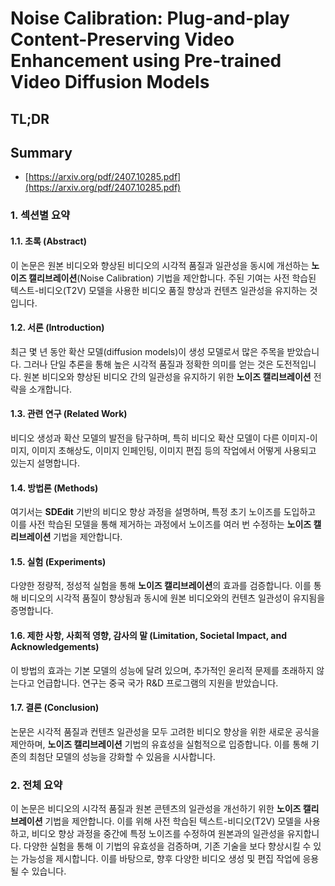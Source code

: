 # Noise Calibration: Plug-and-play Content-Preserving Video Enhancement using Pre-trained Video Diffusion Models
## TL;DR
## Summary
- [https://arxiv.org/pdf/2407.10285.pdf](https://arxiv.org/pdf/2407.10285.pdf)

### 1. 섹션별 요약

#### 1.1. 초록 (Abstract)
이 논문은 원본 비디오와 향상된 비디오의 시각적 품질과 일관성을 동시에 개선하는 **노이즈 캘리브레이션**(Noise Calibration) 기법을 제안합니다. 주된 기여는 사전 학습된 텍스트-비디오(T2V) 모델을 사용한 비디오 품질 향상과 컨텐츠 일관성을 유지하는 것입니다.

#### 1.2. 서론 (Introduction)
최근 몇 년 동안 확산 모델(diffusion models)이 생성 모델로서 많은 주목을 받았습니다. 그러나 단일 추론을 통해 높은 시각적 품질과 정확한 의미를 얻는 것은 도전적입니다. 원본 비디오와 향상된 비디오 간의 일관성을 유지하기 위한 **노이즈 캘리브레이션** 전략을 소개합니다.

#### 1.3. 관련 연구 (Related Work)
비디오 생성과 확산 모델의 발전을 탐구하며, 특히 비디오 확산 모델이 다른 이미지-이미지, 이미지 초해상도, 이미지 인페인팅, 이미지 편집 등의 작업에서 어떻게 사용되고 있는지 설명합니다.

#### 1.4. 방법론 (Methods)
여기서는 **SDEdit** 기반의 비디오 향상 과정을 설명하며, 특정 초기 노이즈를 도입하고 이를 사전 학습된 모델을 통해 제거하는 과정에서 노이즈를 여러 번 수정하는 **노이즈 캘리브레이션** 기법을 제안합니다.

#### 1.5. 실험 (Experiments)
다양한 정량적, 정성적 실험을 통해 **노이즈 캘리브레이션**의 효과를 검증합니다. 이를 통해 비디오의 시각적 품질이 향상됨과 동시에 원본 비디오와의 컨텐츠 일관성이 유지됨을 증명합니다.

#### 1.6. 제한 사항, 사회적 영향, 감사의 말 (Limitation, Societal Impact, and Acknowledgements)
이 방법의 효과는 기본 모델의 성능에 달려 있으며, 추가적인 윤리적 문제를 초래하지 않는다고 언급합니다. 연구는 중국 국가 R&D 프로그램의 지원을 받았습니다.

#### 1.7. 결론 (Conclusion)
논문은 시각적 품질과 컨텐츠 일관성을 모두 고려한 비디오 향상을 위한 새로운 공식을 제안하며, **노이즈 캘리브레이션** 기법의 유효성을 실험적으로 입증합니다. 이를 통해 기존의 최첨단 모델의 성능을 강화할 수 있음을 시사합니다.

### 2. 전체 요약
이 논문은 비디오의 시각적 품질과 원본 콘텐츠의 일관성을 개선하기 위한 **노이즈 캘리브레이션** 기법을 제안합니다. 이를 위해 사전 학습된 텍스트-비디오(T2V) 모델을 사용하고, 비디오 향상 과정을 중간에 특정 노이즈를 수정하여 원본과의 일관성을 유지합니다. 다양한 실험을 통해 이 기법의 유효성을 검증하며, 기존 기술을 보다 향상시킬 수 있는 가능성을 제시합니다. 이를 바탕으로, 향후 다양한 비디오 생성 및 편집 작업에 응용될 수 있습니다.